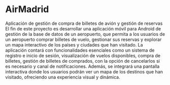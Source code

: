 # AirMadrid
Aplicación de gestión de compra de billetes de avión y gestión de reservas
El fin de este proyecto es desarrollar una aplicación móvil para Android de gestión de la base de datos de un aeropuerto, que permita a los usuarios de un aeropuerto comprar billetes de vuelo, gestionar sus reservas y explorar un mapa interactivo de los países y ciudades que han visitado. La aplicación contará con funcionalidades esenciales como un sistema de registro e inicio de sesión, visualización de vuelos disponibles, compra de billetes, gestión de billetes de comprados, con la opción de cancelarlos si es necesario y canal de notificaciones. Además, se integrará una pantalla interactiva donde los usuarios podrán ver un mapa de los destinos que han visitado, ofreciendo una experiencia visual y dinámica.
